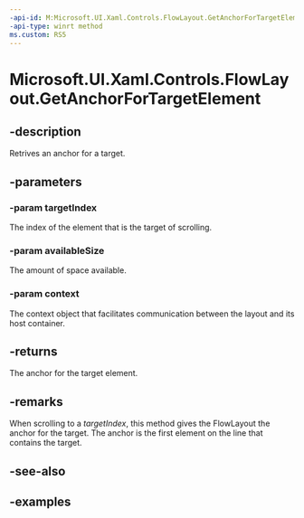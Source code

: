 ```yaml
---
-api-id: M:Microsoft.UI.Xaml.Controls.FlowLayout.GetAnchorForTargetElement(System.Int32,Windows.Foundation.Size,Microsoft.UI.Xaml.Controls.VirtualizingLayoutContext)
-api-type: winrt method
ms.custom: RS5
---
```


<!-- Method syntax.
virtual protected FlowLayoutAnchorInfo FlowLayout.GetAnchorForTargetElement(Int32 targetIndex, Size availableSize, VirtualizingLayoutContext context)
-->

# Microsoft.UI.Xaml.Controls.FlowLayout.GetAnchorForTargetElement

## -description

Retrives an anchor for a target.

## -parameters
### -param targetIndex

The index of the element that is the target of scrolling.

### -param availableSize

The amount of space available.

### -param context

The context object that facilitates communication between the layout and its host container.

## -returns

The anchor for the target element.

## -remarks

When scrolling to a _targetIndex_, this method gives the FlowLayout the anchor for the target. The anchor is the first element on the line that contains the target.

## -see-also

## -examples

